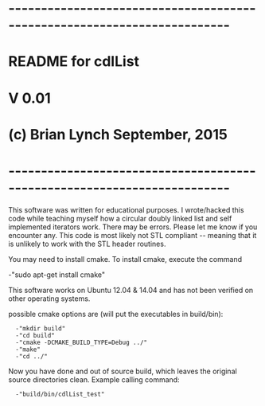 # ------------------------------------------------------------------------
#
#                              README for cdlList
#                                    V 0.01
#
#                        (c) Brian Lynch September, 2015
#
# ------------------------------------------------------------------------

This software was written for educational purposes. I wrote/hacked this 
code while teaching myself how a circular doubly linked list and self implemented
iterators work. There may be errors. Please let me know if you encounter
any. This code is most likely not STL compliant -- meaning that it is
unlikely to work with the STL <algorithm> header routines.

You may need to install cmake. To install cmake, execute the command

-"sudo apt-get install cmake"

This software works on Ubuntu 12.04 & 14.04 and has not been verified on
other operating systems.

   possible cmake options are (will put the executables in build/bin):
   
      -"mkdir build"
      -"cd build"
      -"cmake -DCMAKE_BUILD_TYPE=Debug ../"
      -"make"
      -"cd ../"
      
   Now you have done and out of source build, which leaves the original
   source directories clean. Example calling command:
   
      -"build/bin/cdlList_test"